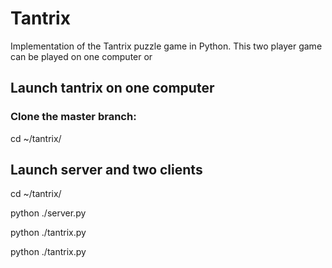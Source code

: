# Tantrix
Implementation of the Tantrix puzzle game in Python. 
This two player game can be played on one computer or 

## Launch tantrix on one computer
### Clone the master branch:

cd ~/tantrix/

## Launch server and two clients
cd ~/tantrix/

python ./server.py

python ./tantrix.py

python ./tantrix.py
